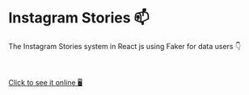 

<h1> Instagram Stories 📫 </h1>
<p>The Instagram Stories system in React js using Faker for data users 👇 </p>

<br>
<br>
<a href="https://faker-story-7bf15.web.app/">Click to see it online 🖥️</a>
